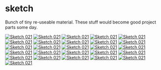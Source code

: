 # sketch

Bunch of tiny re-useable material. These stuff would become good project parts some day.


[![Sketch 021](https://github.com/su8erlemon/sketch/blob/master/021/ss.png)](https://github.com/su8erlemon/sketch/tree/master/021)
[![Sketch 021](https://github.com/su8erlemon/sketch/blob/master/021/ss.png)](https://github.com/su8erlemon/sketch/tree/master/021)
[![Sketch 021](https://github.com/su8erlemon/sketch/blob/master/021/ss.png)](https://github.com/su8erlemon/sketch/tree/master/021)
[![Sketch 021](https://github.com/su8erlemon/sketch/blob/master/021/ss.png)](https://github.com/su8erlemon/sketch/tree/master/021)
[![Sketch 021](https://github.com/su8erlemon/sketch/blob/master/021/ss.png)](https://github.com/su8erlemon/sketch/tree/master/021)
[![Sketch 021](https://github.com/su8erlemon/sketch/blob/master/021/ss.png)](https://github.com/su8erlemon/sketch/tree/master/021)
[![Sketch 021](https://github.com/su8erlemon/sketch/blob/master/021/ss.png)](https://github.com/su8erlemon/sketch/tree/master/021)
[![Sketch 021](https://github.com/su8erlemon/sketch/blob/master/021/ss.png)](https://github.com/su8erlemon/sketch/tree/master/021)
[![Sketch 021](https://github.com/su8erlemon/sketch/blob/master/021/ss.png)](https://github.com/su8erlemon/sketch/tree/master/021)
[![Sketch 021](https://github.com/su8erlemon/sketch/blob/master/021/ss.png)](https://github.com/su8erlemon/sketch/tree/master/021)
[![Sketch 021](https://github.com/su8erlemon/sketch/blob/master/021/ss.png)](https://github.com/su8erlemon/sketch/tree/master/021)
[![Sketch 021](https://github.com/su8erlemon/sketch/blob/master/021/ss.png)](https://github.com/su8erlemon/sketch/tree/master/021)
[![Sketch 021](https://github.com/su8erlemon/sketch/blob/master/021/ss.png)](https://github.com/su8erlemon/sketch/tree/master/021)
[![Sketch 021](https://github.com/su8erlemon/sketch/blob/master/021/ss.png)](https://github.com/su8erlemon/sketch/tree/master/021)
[![Sketch 021](https://github.com/su8erlemon/sketch/blob/master/021/ss.png)](https://github.com/su8erlemon/sketch/tree/master/021)
[![Sketch 021](https://github.com/su8erlemon/sketch/blob/master/021/ss.png)](https://github.com/su8erlemon/sketch/tree/master/021)
[![Sketch 021](https://github.com/su8erlemon/sketch/blob/master/021/ss.png)](https://github.com/su8erlemon/sketch/tree/master/021)
[![Sketch 021](https://github.com/su8erlemon/sketch/blob/master/021/ss.png)](https://github.com/su8erlemon/sketch/tree/master/021)
[![Sketch 021](https://github.com/su8erlemon/sketch/blob/master/021/ss.png)](https://github.com/su8erlemon/sketch/tree/master/021)
[![Sketch 021](https://github.com/su8erlemon/sketch/blob/master/021/ss.png)](https://github.com/su8erlemon/sketch/tree/master/021)
[![Sketch 021](https://github.com/su8erlemon/sketch/blob/master/021/ss.png)](https://github.com/su8erlemon/sketch/tree/master/021)
[![Sketch 021](https://github.com/su8erlemon/sketch/blob/master/021/ss.png)](https://github.com/su8erlemon/sketch/tree/master/021)
[![Sketch 021](https://github.com/su8erlemon/sketch/blob/master/021/ss.png)](https://github.com/su8erlemon/sketch/tree/master/021)
[![Sketch 021](https://github.com/su8erlemon/sketch/blob/master/021/ss.png)](https://github.com/su8erlemon/sketch/tree/master/021)
[![Sketch 021](https://github.com/su8erlemon/sketch/blob/master/021/ss.png)](https://github.com/su8erlemon/sketch/tree/master/021)
[![Sketch 021](https://github.com/su8erlemon/sketch/blob/master/021/ss.png)](https://github.com/su8erlemon/sketch/tree/master/021)